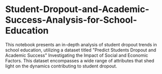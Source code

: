 # Student-Dropout-and-Academic-Success-Analysis-for-School-Education
This notebook presents an in-depth analysis of student dropout trends in school education, utilizing a dataset titled "Predict Students Dropout and Academic Success"  Investigating the Impact of Social and Economic Factors. This dataset encompasses a wide range of attributes that shed light on the dynamics contributing to student dropout.
